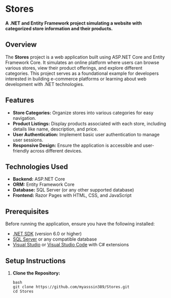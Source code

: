 # Stores

**A .NET and Entity Framework project simulating a website with categorized store information and their products.**

## Overview

The **Stores** project is a web application built using ASP.NET Core and Entity Framework Core. It simulates an online platform where users can browse various stores, view their product offerings, and explore different categories. This project serves as a foundational example for developers interested in building e-commerce platforms or learning about web development with .NET technologies.

## Features

- **Store Categories:** Organize stores into various categories for easy navigation.
- **Product Listings:** Display products associated with each store, including details like name, description, and price.
- **User Authentication:** Implement basic user authentication to manage user sessions.
- **Responsive Design:** Ensure the application is accessible and user-friendly across different devices.

## Technologies Used

- **Backend:** ASP.NET Core
- **ORM:** Entity Framework Core
- **Database:** SQL Server (or any other supported database)
- **Frontend:** Razor Pages with HTML, CSS, and JavaScript

## Prerequisites

Before running the application, ensure you have the following installed:

- [.NET SDK](https://dotnet.microsoft.com/download) (version 6.0 or higher)
- [SQL Server](https://www.microsoft.com/en-us/sql-server/sql-server-downloads) or any compatible database
- [Visual Studio](https://visualstudio.microsoft.com/) or [Visual Studio Code](https://code.visualstudio.com/) with C# extensions

## Setup Instructions

1. **Clone the Repository:**

   ```
   bash
   git clone https://github.com/myasssin389/Stores.git
   cd Stores
   ```
   
